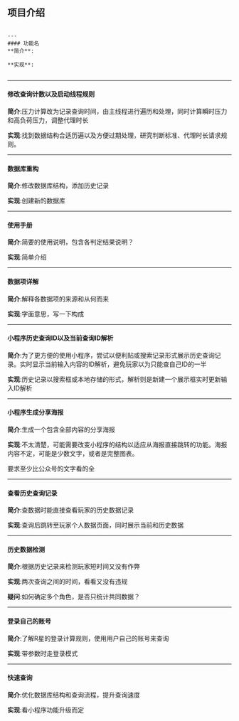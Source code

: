 ## 项目介绍
```

---
#### 功能名
**简介**:

**实现**:


```
---
#### 修改查询计数以及启动线程规则
**简介**:压力计算改为记录查询时间，由主线程进行遍历和处理，同时计算瞬时压力和高负荷压力，调整代理时长

**实现**:找到数据结构合适历遍以及方便过期处理，研究判断标准、代理时长请求规则。



---
#### 数据库重构
**简介**:修改数据库结构，添加历史记录

**实现**:创建新的数据库

---
#### 使用手册
**简介**:简要的使用说明，包含各判定结果说明？

**实现**:简单介绍

---

#### 数据项详解
**简介**:解释各数据项的来源和从何而来

**实现**:字面意思，写一下构成


---

#### 小程序历史查询ID以及当前查询ID解析
**简介**:为了更方便的使用小程序，尝试以便利贴或搜索记录形式展示历史查询记录。实时显示当前输入内容的ID解析，避免玩家以为只能查自己ID的一半

**实现**:历史记录以搜索框或本地存储的形式，解析则是新建一个展示框实时更新输入ID解析

---

#### 小程序生成分享海报
**简介**:生成一个包含全部内容的分享海报

**实现**:不太清楚，可能需要改变小程序的结构以适应从海报直接跳转的功能。海报内容不定，可能是少数文字，或者是完整图表。

要求至少比公众号的文字看的全

---

#### 查看历史查询记录
**简介**:查数据时能直接查看玩家的历史数据记录

**实现**:查询后跳转至玩家个人数据页面，同时展示当前和历史数据

---

#### 历史数据检测
**简介**:根据历史记录来检测玩家短时间又没有作弊

**实现**:两次查询之间的时间，看看又没有违规

**疑问**:如何确定多个角色，是否只统计共同数据？

---

#### 登录自己的账号
**简介**:了解R星的登录计算规则，使用用户自己的账号来查询

**实现**:带参数时走登录模式

---
#### 快速查询
**简介**:优化数据库结构和查询流程，提升查询速度

**实现**:看小程序功能升级而定

